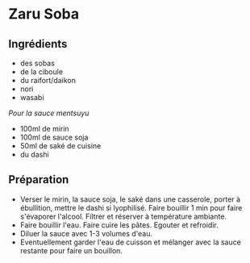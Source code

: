 # Zaru Soba

## Ingrédients

* des sobas
* de la ciboule
* du raifort/daikon
* nori
* wasabi

*Pour la sauce mentsuyu*

* 100ml de mirin
* 100ml de sauce soja
* 50ml de saké de cuisine
* du dashi

## Préparation

* Verser le mirin, la sauce soja, le saké dans une casserole, porter à ébullition, mettre le dashi si lyophilisé. Faire bouillir 1 min pour faire s'évaporer l'alcool. Filtrer et réserver à température ambiante.
* Faire bouillir l'eau. Faire cuire les pâtes. Egouter et refroidir.
* Diluer la sauce avec 1-3 volumes d'eau.
* Eventuellement garder l'eau de cuisson et mélanger avec la sauce restante pour faire un bouillon.
